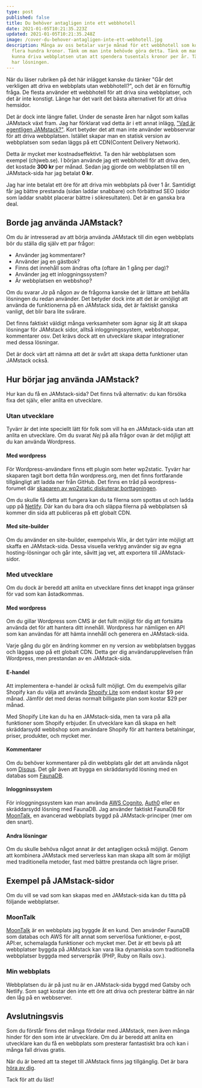 ```yaml
---
type: post
published: false
title: Du behöver antagligen inte ett webbhotell
date: 2021-01-05T10:21:35.223Z
updated: 2021-01-05T10:21:35.248Z
image: /cover-du-behover-antagligen-inte-ett-webhotell.jpg
description: Många av oss betalar varje månad för ett webbhotell som kostar
  flera hundra kronor. Tänk om man inte behövde göra detta. Tänk om man skulle
  kunna driva webbplatsen utan att spendera tusentals kronor per år. Tänk om jag
  har lösningen.
---
```

När du läser rubriken på det här inlägget kanske du tänker "Går det verkligen att driva en webbplats utan webbhotell?", och det är en förnuftig fråga. De flesta använder ett webbhotell för att driva sina webbplatser, och det är inte konstigt. Länge har det varit det bästa alternativet för att driva hemsidor.

Det är dock inte längre fallet. Under de senaste åren har något som kallas JAMstack växt fram. Jag har förklarat vad detta är i ett annat inlägg, ["Vad är egentligen JAMstack?"](https://chjweb.se/blogg/vad-ar-egentligen-jamstack). Kort betyder det att man inte använder webbservrar för att driva webbplatsen. Istället skapar man en statisk version av webbplatsen som sedan läggs på ett CDN(Content Delivery Network).

Detta är mycket mer kostnadseffektivt. Ta den här webbplatsen som exempel (chjweb.se). I början använde jag ett webbhotell för att driva den, det kostade **300 kr** per månad. Sedan jag gjorde om webbplatsen till en JAMstack-sida har jag betalat **0 kr**.

Jag har inte betalat ett öre för att driva min webbplats på över 1 år. Samtidigt får jag bättre prestanda (sidan laddar snabbare) och förbättrad SEO (sidor som laddar snabbt placerar bättre i sökresultaten). Det är en ganska bra deal.

## Borde jag använda JAMstack?

Om du är intresserad av att börja använda JAMstack till din egen webbplats bör du ställa dig själv ett par frågor:

- Använder jag kommentarer?
- Använder jag en gästbok?
- Finns det innehåll som ändras ofta (oftare än 1 gång per dag)?
- Använder jag ett inloggningssystem?
- Är webbplatsen en webbshop?

Om du svarar *Ja* på någon av de frågorna kanske det är lättare att behålla lösningen du redan använder. Det betyder dock inte att det är omöjligt att använda de funktionerna på en JAMstack sida, det är faktiskt ganska vanligt, det blir bara lite svårare.

Det finns faktiskt väldigt många verksamheter som ägnar sig åt att skapa lösningar för JAMstack sidor, alltså inloggningssystem, webbshoppar, kommentarer osv. Det krävs dock att en utvecklare skapar integrationer med dessa lösningar.

Det är dock värt att nämna att det är svårt att skapa detta funktioner utan JAMstack också.

## Hur börjar jag använda JAMstack?

Hur kan du få en JAMstack-sida? Det finns två alternativ: du kan försöka fixa det själv, eller anlita en utvecklare.

### Utan utvecklare

Tyvärr är det inte speciellt lätt för folk som vill ha en JAMstack-sida utan att anlita en utvecklare. Om du svarat *Nej* på alla frågor ovan är det möjligt att du kan använda Wordpress.

#### Med wordpress

För Wordpress-användare finns ett plugin som heter wp2static. Tyvärr har skaparen tagit bort detta från wordpress.org, men det finns fortfarande tillgängligt att ladda ner från GitHub. Det finns en tråd på wordpress-forumet där [skaparen av wp2static diskuterar borttagningen](https://staticword.press/t/removal-of-wp2static-from-wordpress-org/159).

Om du skulle få detta att fungera kan du ta filerna som spottas ut och ladda upp på [Netlify](https://netlify.com). Där kan du bara dra och släppa filerna på webbplatsen så kommer din sida att publiceras på ett globalt CDN.

#### Med site-builder

Om du använder en site-builder, exempelvis Wix, är det tyärr inte möjligt att skaffa en JAMstack-sida. Dessa visuella verktyg använder sig av egna hosting-lösningar och går inte, såvitt jag vet, att exportera till JAMstack-sidor.

### Med utvecklare

Om du dock är beredd att anlita en utvecklare finns det knappt inga gränser för vad som kan åstadkommas.

#### Med wordpress

Om du gillar Wordpress som CMS är det fullt möjligt för dig att fortsätta använda det för att hantera ditt innehåll. Wordpress har nämligen en API som kan användas för att hämta innehåll och generera en JAMstack-sida.

Varje gång du gör en ändring kommer en ny version av webbplatsen byggas och läggas upp på ett globalt CDN. Detta ger dig användarupplevelsen från Wordpress, men prestandan av en JAMstack-sida.

#### E-handel

Att implementera e-handel är också fullt möjligt. Om du exempelvis gillar Shopify kan du välja att använda [Shopify Lite](https://www.shopify.se/lite) som endast kostar $9 per månad. Jämför det med deras normalt billigaste plan som kostar $29 per månad.

Med Shopify Lite kan du ha en JAMstack-sida, men ta vara på alla funktioner som Shopify erbjuder. En utvecklare kan då skapa en helt skräddarsydd webbshop som användare Shopify för att hantera betalningar, priser, produkter, och mycket mer.

#### Kommentarer

Om du behöver kommentarer på din webbplats går det att använda något som [Disqus](https://disqus.com/). Det går även att bygga en skräddarsydd lösning med en databas som [FaunaDB](https://fauna.com).

#### Inloggninssystem

För inloggningssystem kan man använda [AWS Cognito](https://aws.amazon.com/cognito/), [Auth0](https://auth0.com/) eller en skräddarsydd lösning med FaunaDB. Jag använder faktiskt FaunaDB för [MoonTalk](https://moontalk.se), en avancerad webbplats byggd på JAMstack-principer (mer om den snart).

#### Andra lösningar

Om du skulle behöva något annat är det antagligen också möjligt. Genom att kombinera JAMstack med serverless kan man skapa allt som är möjligt med traditionella metoder, fast med bättre prestanda och lägre priser.

## Exempel på JAMstack-sidor

Om du vill se vad som kan skapas med en JAMstack-sida kan du titta på följande webbplatser.

### MoonTalk

[MoonTalk](https://moontalk.se) är en webbplats jag byggde åt en kund. Den använder FaunaDB som databas och AWS för allt annat som serverlösa funktioner, e-post, API:er, schemalagda funktioner och mycket mer. Det är ett bevis på att webbplatser byggda på JAMstack kan vara lika dynamiska som traditionella webbplatser byggda med serverspråk (PHP, Ruby on Rails osv.).

### Min webbplats

Webbplatsen du är på just nu är en JAMstack-sida byggd med Gatsby och Netlify. Som sagt kostar den inte ett öre att driva och presterar bättre än när den låg på en webbserver.

## Avslutningsvis

Som du förstår finns det många fördelar med JAMstack, men även många hinder för den som inte är utvecklare. Om du är beredd att anlita en utvecklare kan du få en webbplats som presterar fantastiskt bra och kan i många fall drivas gratis.

När du är bered att ta steget till JAMstack finns jag tillgänglig. Det är bara [höra av dig](/kontakt).

Tack för att du läst!